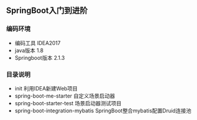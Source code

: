 
## SpringBoot入门到进阶
### 编码环境
-  编码工具         IDEA2017
-  java版本         1.8
-  Springboot版本   2.1.3

### 目录说明
- init                                利用IDEA新建Web项目
- spring-boot-me-starter              自定义场景启动器  
- spring-boot-starter-test            场景启动器测试项目
- spring-boot-integration-mybatis  SpringBoot整合mybatis配置Druid连接池


